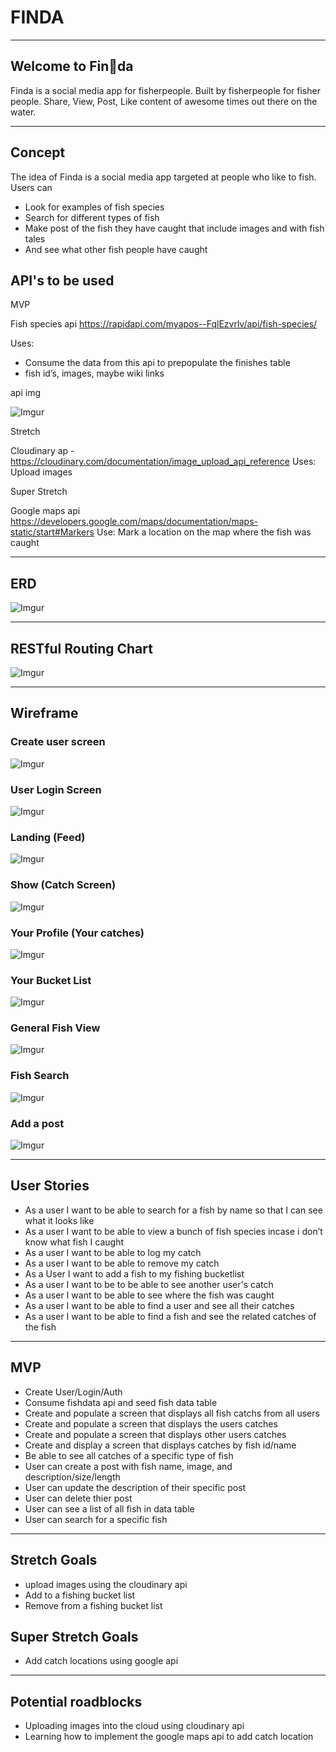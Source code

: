 # FINDA
------------------------------------------------------------------------
## Welcome to Fin🐳da 

Finda is a social media app for fisherpeople. Built by fisherpeople for fisher people. Share, View, Post, Like content of awesome times out there on the water.

------------------------------------------------------------------------
## Concept

The idea of Finda is a social media app targeted at people who like to fish. Users can

* Look for examples of fish species
* Search for different types of fish
* Make post of the fish they have caught that include images and with fish tales
* And see what other fish people have caught


## API's to be used

MVP

Fish species api https://rapidapi.com/myapos--FqlEzvrlv/api/fish-species/

Uses:

* Consume the data from this api to prepopulate the finishes table
* fish id’s, images, maybe wiki links

api img 

![Imgur](https://i.imgur.com/V5VJCEn.png)

Stretch

Cloudinary ap - https://cloudinary.com/documentation/image_upload_api_reference
Uses: Upload images 

Super Stretch

Google maps api https://developers.google.com/maps/documentation/maps-static/start#Markers
Use: Mark a location on the map where the fish was caught

------------------------------------------------------------------------

## ERD

![Imgur](https://i.imgur.com/UfAf8Gi.png)

------------------------------------------------------------------------
## RESTful Routing Chart

![Imgur](https://i.imgur.com/SReL4B4.png)

------------------------------------------------------------------------
## Wireframe

### Create user screen
![Imgur](https://i.imgur.com/5wHGAyt.png)

### User Login Screen
![Imgur](https://i.imgur.com/l4TymSD.png)

### Landing (Feed)
![Imgur](https://i.imgur.com/d48NzTP.png)

### Show (Catch Screen)
![Imgur](https://i.imgur.com/7PD0ayy.png)

### Your Profile (Your catches)
![Imgur](https://i.imgur.com/X0O9m8N.png)

### Your Bucket List
![Imgur](https://i.imgur.com/xdaY5NS.png)

### General Fish View
![Imgur](https://i.imgur.com/KNaPwJh.png)

### Fish Search
![Imgur](https://i.imgur.com/nBAFVy7.png)

### Add a post
![Imgur](https://i.imgur.com/D5Lgd2O.png)



------------------------------------------------------------------------
## User Stories

* As a user I want to be able to search for a fish by name so that I can see what it looks like
* As a user I want to be able to view a bunch of fish species incase i don’t know what fish I caught
* As a user I want to be able to log my catch
* As a user I want to be able to remove my catch
* As a User I want to add a fish to my fishing bucketlist
* As a user I want to be to be able to see another user's catch
* As a user I want to be able to see where the fish was caught
* As a user I want to be able to find a user and see all their catches
* As a user I want to be able to find a fish and see the related catches of the fish


------------------------------------------------------------------------




## MVP

* Create User/Login/Auth
* Consume fishdata api and seed fish data table
* Create and populate a screen that displays all fish catchs from all users
* Create and populate a screen that displays the users catches
* Create and populate a screen that displays other users catches
* Create and display a screen that displays catches by fish id/name
* Be able to see all catches of a specific type of fish
* User can create a post with fish name, image, and description/size/length
* User can update the description of their specific post
* User can delete thier post
* User can see a list of all fish in data table
* User can search for a specific fish

-------------------------------------------------------------------------
## Stretch Goals
* upload images using the cloudinary api 
* Add to a fishing bucket list
* Remove from a fishing bucket list
 

## Super Stretch Goals
* Add catch locations using google api

--------------------------------------------------------------------------
## Potential roadblocks

* Uploading images into the cloud using cloudinary api
* Learning how to implement the google maps api to add catch location




